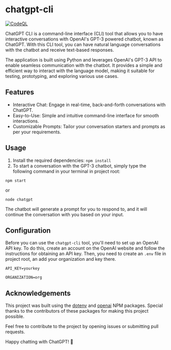 # chatgpt-cli

[![CodeQL](https://github.com/milliorn/chatgpt-cli/actions/workflows/github-code-scanning/codeql/badge.svg)](https://github.com/milliorn/chatgpt-cli/actions/workflows/github-code-scanning/codeql)

ChatGPT CLI is a command-line interface (CLI) tool that allows you to have interactive conversations with OpenAI's GPT-3 powered chatbot, known as ChatGPT. With this CLI tool, you can have natural language conversations with the chatbot and receive text-based responses.

The application is built using Python and leverages OpenAI's GPT-3 API to enable seamless communication with the chatbot. It provides a simple and efficient way to interact with the language model, making it suitable for testing, prototyping, and exploring various use cases.

## Features

- Interactive Chat: Engage in real-time, back-and-forth conversations with ChatGPT.
- Easy-to-Use: Simple and intuitive command-line interface for smooth interactions.
- Customizable Prompts: Tailor your conversation starters and prompts as per your requirements.

## Usage

1. Install the required dependencies: `npm install`
2. To start a conversation with the GPT-3 chatbot, simply type the following command in your terminal in project root:

`npm start`

or

`node chatgpt`

The chatbot will generate a prompt for you to respond to, and it will continue the conversation with you based on your input.

## Configuration

Before you can use the `chatgpt-cli` tool, you'll need to set up an OpenAI API key.
To do this, create an account on the OpenAI website and follow the instructions for obtaining an API key.
Then, you need to create an `.env` file in project root, an add your organization and key there.

`API_KEY=yourkey`

`ORGANIZATION=org`

## Acknowledgements

This project was built using the [dotenv](https://www.npmjs.com/package/dotenv) and [openai](https://www.npmjs.com/package/openai) NPM packages. Special thanks to the contributors of these packages for making this project possible.

Feel free to contribute to the project by opening issues or submitting pull requests.

Happy chatting with ChatGPT! 🚀
